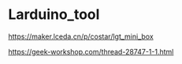 # Larduino_tool

https://maker.lceda.cn/p/costar/lgt_mini_box

https://geek-workshop.com/thread-28747-1-1.html

